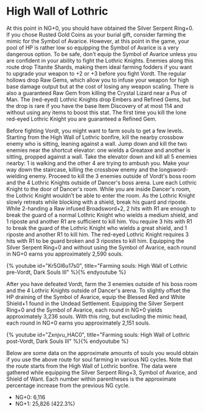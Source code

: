 # High Wall of Lothric

At this point in NG+0, you should have obtained the Silver Serpent Ring+0. If
you chose Rusted Gold Coins as your burial gift, consider farming the mimic for
the Symbol of Avarice. However, at this point in the game, your pool of HP is
rather low so equipping the Symbol of Avarice is a very dangerous option. To be
safe, don't equip the Symbol of Avarice unless you are confident in your ability
to fight the Lothric Knights. Enemies along this route drop Titanite Shards,
making them ideal farming fodders if you want to upgrade your weapon to +2 or +3
before you fight Vordt. The regular hollows drop Raw Gems, which allow you to
infuse your weapon for high base damage output but at the cost of losing any
weapon scaling. There is also a guaranteed Raw Gem from killing the Crystal
Lizard near a Pus of Man. The (red-eyed) Lothric Knights drop Embers and Refined
Gems, but the drop is rare if you have the base Item Discovery of at most 114
and without using any items to boost this stat. The first time you kill the lone
red-eyed Lothric Knight you are guaranteed a Refined Gem.

Before fighting Vordt, you might want to farm souls to get a few levels.
Starting from the High Wall of Lothric bonfire, kill the nearby crossbow enemy
who is sitting, leaning against a wall. Jump down and kill the two enemies near
the shortcut elevator: one wields a Greataxe and another is sitting, propped
against a wall. Take the elevator down and kill all 5 enemies nearby: 1 is
walking and the other 4 are trying to ambush you. Make your way down the
staircase, killing the crossbow enemy and the longsword-wielding enemy. Proceed
to kill the 3 enemies outside of Vordt's boss room and the 4 Lothric Knights
outside of Dancer's boss arena. Lure each Lothric Knight to the door of Dancer's
room. While you are inside Dancer's room, the Lothric Knight wouldn't be able to
enter the room. As the Lothric Knight slowly retreats while blocking with a
shield, break his guard and riposte. While 2-handing a Raw infused Broadsword+2,
2 hits with R1 are enough to break the guard of a normal Lothric Knight who
wields a medium shield, and 1 riposte and another R1 are sufficient to kill him.
You require 3 hits with R1 to break the guard of the Lothric Knight who wields a
great shield, and 1 riposte and another R1 to kill him. The red-eyed Lothric
Knight requires 3 hits with R1 to be guard broken and 3 ripostes to kill him.
Equipping the Silver Serpent Ring+0 and without using the Symbol of Avarice,
each round in NG+0 earns you approximately 2,590 souls.

{% youtube id="Kr5Gl6u17s0", title="Farming souls: High Wall of Lothric pre-Vordt, Dark Souls III" %}{% endyoutube %}

After you have defeated Vordt, farm the 3 enemies outside of his boss room and
the 4 Lothric Knights outside of Dancer's arena. To slightly offset the HP
draining of the Symbol of Avarice, equip the Blessed Red and White Shield+1
found in the Undead Settlement. Equipping the Silver Serpent Ring+0 and the
Symbol of Avarice, each round in NG+0 yields approximately 3,236 souls. With
this ring, but excluding the mimic head, each round in NG+0 earns you
approximately 2,151 souls.

{% youtube id="Zxnjvu_HAC0", title="Farming souls: High Wall of Lothric post-Vordt, Dark Souls III" %}{% endyoutube %}

Below are some data on the approximate amounts of souls you would obtain if you
use the above route for soul farming in various NG cycles. Note that the route
starts from the High Wall of Lothric bonfire. The data were gathered while
equipping the Silver Serpent Ring+3, Symbol of Avarice, and Shield of Want. Each
number within parentheses is the approximate percentage increase from the
previous NG cycle.

-   NG+0: 6,116
-   NG+1: 25,826 (422.3%)
